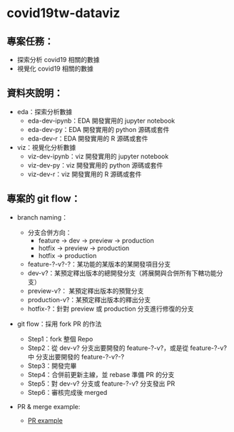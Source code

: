 # covid19tw-dataviz

## 專案任務：
- 探索分析 covid19 相關的數據
- 視覺化 covid19 相關的數據


## 資料夾說明：
- eda：探索分析數據
    - eda-dev-ipynb：EDA 開發實用的 jupyter notebook
    - eda-dev-py：EDA 開發實用的 python 源碼或套件
    - eda-dev-r：EDA 開發實用的 R 源碼或套件
- viz：視覺化分析數據
    - viz-dev-ipynb：viz 開發實用的 jupyter notebook
    - viz-dev-py：viz 開發實用的 python 源碼或套件
    - viz-dev-r：viz 開發實用的 R 源碼或套件

## 專案的 git flow：

- branch naming： 
    - 分支合併方向：
        - feature -> dev -> preview -> production
        - hotfix -> preview -> production
        - hotfix -> production
    - feature-?-v?-?：某功能的某版本的某開發項目分支 
    - dev-v?：某預定釋出版本的總開發分支（將展開與合併所有下轄功能分支） 
    - preview-v?： 某預定釋出版本的預覽分支 
    - production-v?：某預定釋出版本的釋出分支
    - hotfix-?：針對 preview 或 production 分支進行修復的分支

- git flow：採用 fork PR 的作法
    - Step1：fork 整個 Repo
    - Step2：從 dev-v? 分支出要開發的 feature-?-v?，或是從 feature-?-v? 中 分支出要開發的 feature-?-v?-?
    - Step3：開發完畢
    - Step4：合併前更新主線，並 rebase 準備 PR 的分支
    - Step5：對 dev-v? 分支或  feature-?-v? 分支發出 PR
    - Step6：審核完成後 merged

- PR & merge example:
   - [PR example](https://github.com/datasci-info/covid19tw-data/pull/1/commits/4858a6dbe59a9a754e5aea9213d7e635b5cfb3eb)

